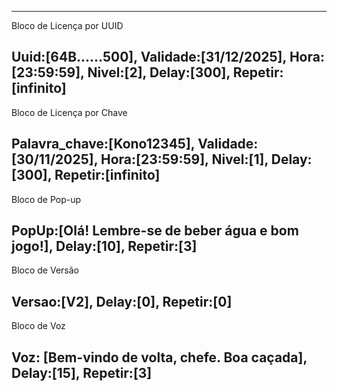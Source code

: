 
---
Bloco de Licença por UUID

Uuid:[64B......500],
Validade:[31/12/2025],
Hora:[23:59:59],
Nivel:[2],
Delay:[300],
Repetir:[infinito]
---


Bloco de Licença por Chave

Palavra_chave:[Kono12345],
Validade:[30/11/2025],
Hora:[23:59:59],
Nivel:[1],
Delay:[300],
Repetir:[infinito]
---


Bloco de Pop-up

PopUp:[Olá! Lembre-se de beber água e bom jogo!],
Delay:[10],
Repetir:[3]
---


Bloco de Versão

Versao:[V2],
Delay:[0],
Repetir:[0]
---


Bloco de Voz

Voz: [Bem-vindo de volta, chefe. Boa caçada],
Delay:[15],
Repetir:[3]
---
